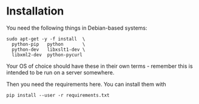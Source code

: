 # Installation

You need the following things in Debian-based systems:
 
    sudo apt-get -y -f install  \
      python-pip   python       \
      python-dev   libxslt1-dev \
      libxml2-dev  python-pycurl 

Your OS of choice should have these in their own terms - remember
this is intended to be run on a server somewhere.

Then you need the requirements here. You can install them with

    pip install --user -r requirements.txt

